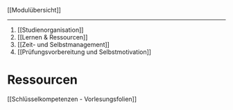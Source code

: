 [[Modulübersicht]]

---

1. [[Studienorganisation]]
2. [[Lernen & Ressourcen]]
3. [[Zeit- und Selbstmanagement]]
4. [[Prüfungsvorbereitung und Selbstmotivation]]


# Ressourcen
[[Schlüsselkompetenzen - Vorlesungsfolien]]
